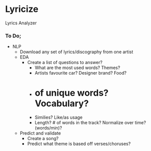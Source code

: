 # Lyricize
Lyrics Analyzer

### To Do;
- NLP
    - Download any set of lyrics/discography from one artist
    - EDA
        - Create a list of questions to answer?
            - What are the most used words? Themes? 
            - Artists favourite car? Designer brand? Food?
            - # of unique words? Vocabulary?
            - Similies? Like/as usage
            - Length? # of words in the track? Normalize over time? (words/min)?
    - Predict and validate
        - Create a song?
        - Predict what theme is based off verses/choruses?